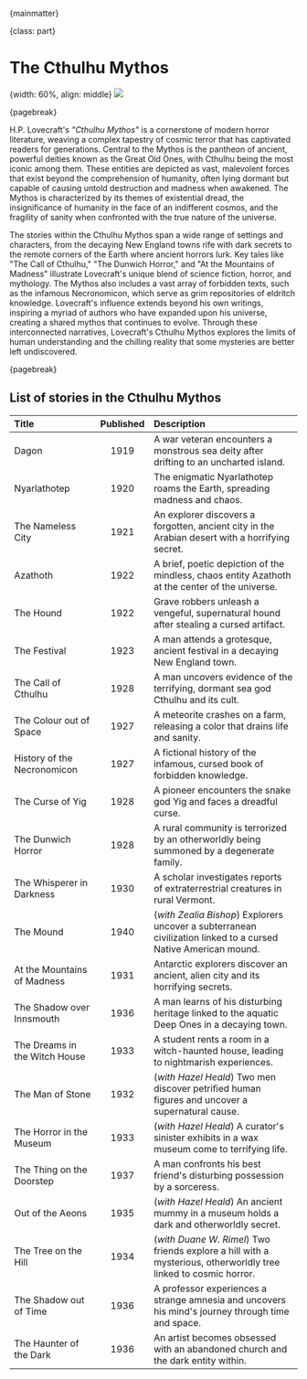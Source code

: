 {mainmatter}

{class: part}

# The Cthulhu Mythos

{width: 60%, align: middle}
![](cthulhu_mythos.png)

{pagebreak}

H.P. Lovecraft's _"Cthulhu Mythos"_ is a cornerstone of modern horror literature, weaving a complex tapestry of cosmic terror that has captivated
readers for generations. Central to the Mythos is the pantheon of ancient, powerful deities known as the Great Old Ones, with Cthulhu being the most
iconic among them. These entities are depicted as vast, malevolent forces that exist beyond the comprehension of humanity, often lying dormant but
capable of causing untold destruction and madness when awakened. The Mythos is characterized by its themes of existential dread, the insignificance
of humanity in the face of an indifferent cosmos, and the fragility of sanity when confronted with the true nature of the universe.

The stories within the Cthulhu Mythos span a wide range of settings and characters, from the decaying New England towns rife with dark secrets to
the remote corners of the Earth where ancient horrors lurk. Key tales like "The Call of Cthulhu," "The Dunwich Horror," and "At the Mountains of
Madness" illustrate Lovecraft's unique blend of science fiction, horror, and mythology. The Mythos also includes a vast array of forbidden texts,
such as the infamous Necronomicon, which serve as grim repositories of eldritch knowledge. Lovecraft's influence extends beyond his own writings,
inspiring a myriad of authors who have expanded upon his universe, creating a shared mythos that continues to evolve. Through these interconnected
narratives, Lovecraft's Cthulhu Mythos explores the limits of human understanding and the chilling reality that some mysteries are better left
undiscovered.

{pagebreak}

## List of stories in the Cthulhu Mythos

| Title                         | Published | Description                                                                                                      |
|:------------------------------|:---------:|:-----------------------------------------------------------------------------------------------------------------|
| Dagon                         |   1919    | A war veteran encounters a monstrous sea deity after drifting to an uncharted island.                            |
| Nyarlathotep                  |   1920    | The enigmatic Nyarlathotep roams the Earth, spreading madness and chaos.                                         |
| The Nameless City             |   1921    | An explorer discovers a forgotten, ancient city in the Arabian desert with a horrifying secret.                  |
| Azathoth                      |   1922    | A brief, poetic depiction of the mindless, chaos entity Azathoth at the center of the universe.                  |
| The Hound                     |   1922    | Grave robbers unleash a vengeful, supernatural hound after stealing a cursed artifact.                           |
| The Festival                  |   1923    | A man attends a grotesque, ancient festival in a decaying New England town.                                      |
| The Call of Cthulhu           |   1928    | A man uncovers evidence of the terrifying, dormant sea god Cthulhu and its cult.                                 |
| The Colour out of Space       |   1927    | A meteorite crashes on a farm, releasing a color that drains life and sanity.                                    |
| History of the Necronomicon   |   1927    | A fictional history of the infamous, cursed book of forbidden knowledge.                                         |
| The Curse of Yig              |   1928    | A pioneer encounters the snake god Yig and faces a dreadful curse.                                               |
| The Dunwich Horror            |   1928    | A rural community is terrorized by an otherworldly being summoned by a degenerate family.                        |
| The Whisperer in Darkness     |   1930    | A scholar investigates reports of extraterrestrial creatures in rural Vermont.                                   |
| The Mound                     |   1940    | (_with Zealia Bishop_)  Explorers uncover a subterranean civilization linked to a cursed Native American mound.  |
| At the Mountains of Madness   |   1931    | Antarctic explorers discover an ancient, alien city and its horrifying secrets.                                  |
| The Shadow over Innsmouth     |   1936    | A man learns of his disturbing heritage linked to the aquatic Deep Ones in a decaying town.                      |
| The Dreams in the Witch House |   1933    | A student rents a room in a witch-haunted house, leading to nightmarish experiences.                             |
| The Man of Stone              |   1932    | (_with Hazel Heald_) Two men discover petrified human figures and uncover a supernatural cause.                  |
| The Horror in the Museum      |   1933    | (_with Hazel Heald_) A curator's sinister exhibits in a wax museum come to terrifying life.                      |
| The Thing on the Doorstep     |   1937    | A man confronts his best friend's disturbing possession by a sorceress.                                          |
| Out of the Aeons              |   1935    | (_with Hazel Heald_) An ancient mummy in a museum holds a dark and otherworldly secret.                          |
| The Tree on the Hill          |   1934    | (_with Duane W. Rimel_) Two friends explore a hill with a mysterious, otherworldly tree linked to cosmic horror. |
| The Shadow out of Time        |   1936    | A professor experiences a strange amnesia and uncovers his mind's journey through time and space.                |
| The Haunter of the Dark       |   1936    | An artist becomes obsessed with an abandoned church and the dark entity within.                                  |


